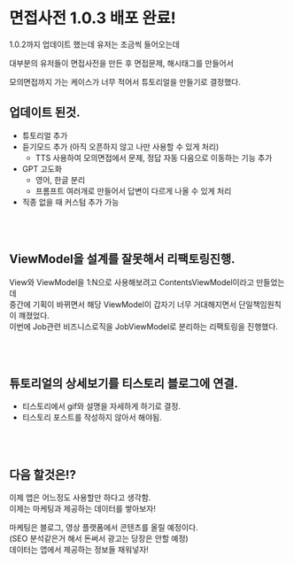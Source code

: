 # 면접사전 1.0.3 배포 완료!

1.0.2까지 업데이트 했는데 유저는 조금씩 들어오는데 

대부분의 유저들이 면접사전을 만든 후 면접문제, 해시태그를 만들어서   

모의면접까지 가는 케이스가 너무 적어서 튜토리얼을 만들기로 결정했다.

## 업데이트 된것.
- 튜토리얼 추가
- 듣기모드 추가 (아직 오픈하지 않고 나만 사용할 수 있게 처리)
    - TTS 사용하여 모의면접에서 문제, 정답 자동 다음으로 이동하는 기능 추가
- GPT 고도화 
    - 영어, 한글 분리
    - 프롬프트 여러개로 만들어서 답변이 다르게 나올 수 있게 처리
- 직종 없을 때 커스텀 추가 가능

<br/>
<br/>

## ViewModel을 설계를 잘못해서 리팩토링진행.
View와 ViewModel을 1:N으로 사용해보려고 ContentsViewModel이라고 만들었는데   
중간에 기획이 바뀌면서 해당 ViewModel이 갑자기 너무 거대해지면서 단일책임원칙이 꺠졌었다.  
이번에 Job관련 비즈니스로직을 JobViewModel로 분리하는 리팩토링을 진행했다.


<br/>
<br/>

## 튜토리얼의 상세보기를 티스토리 블로그에 연결.
- 티스토리에서 gif와 설명을 자세하게 하기로 결정. 
- 티스토리 포스트를 작성하지 않아서 해야됨.

<br/><br/>

## 다음 할것은!?
이제 앱은 어느정도 사용할만 하다고 생각함.   
이제는 마케팅과 제공하는 데이터를 쌓아보자!

마케팅은 블로그, 영상 플랫폼에서 콘텐츠를 올릴 예정이다.  
(SEO 분석같은거 해서 돈써서 광고는 당장은 안할 예정)  
데이터는 앱에서 제공하는 정보들 채워넣자!  